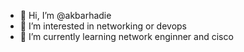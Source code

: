 - 👋 Hi, I’m @akbarhadie
- 👀 I’m interested in networking or devops
- 🌱 I’m currently learning network enginner and cisco

<!---
akbarhadie/akbarhadie is a ✨ special ✨ repository because its `README.md` (this file) appears on your GitHub profile.
You can click the Preview link to take a look at your changes.
--->
